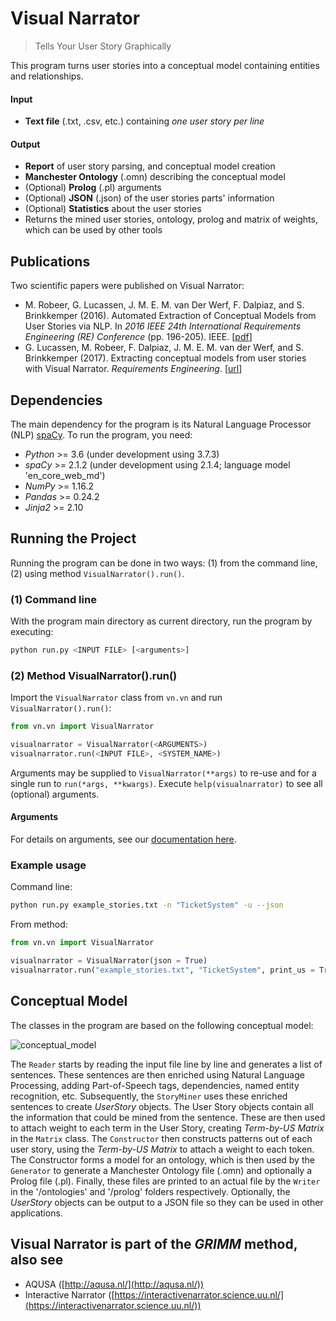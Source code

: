 # Visual Narrator

> Tells Your User Story Graphically

This program turns user stories into a conceptual model containing entities and relationships.

#### Input
* __Text file__ (.txt, .csv, etc.) containing _one user story per line_

#### Output
* __Report__ of user story parsing, and conceptual model creation
* __Manchester Ontology__ (.omn) describing the conceptual model
* (Optional) __Prolog__ (.pl) arguments
* (Optional) __JSON__ (.json) of the user stories parts' information
* (Optional) __Statistics__ about the user stories
* Returns the mined user stories, ontology, prolog and matrix of weights, which can be used by other tools

## Publications
Two scientific papers were published on Visual Narrator:
* M. Robeer, G. Lucassen, J. M. E. M. van Der Werf, F. Dalpiaz, and S. Brinkkemper (2016). Automated Extraction of Conceptual Models from User Stories via NLP. In _2016 IEEE 24th International Requirements Engineering (_RE_) Conference_ (pp. 196-205). IEEE. \[[pdf](https://www.staff.science.uu.nl/~dalpi001/papers/robe-luca-werf-dalp-brin-16-re.pdf)\]
* G. Lucassen, M. Robeer, F. Dalpiaz, J. M. E. M. van der Werf, and S. Brinkkemper (2017). Extracting conceptual models from user stories with Visual Narrator. _Requirements Engineering_. \[[url](https://link.springer.com/article/10.1007/s00766-017-0270-1)\]

## Dependencies
The main dependency for the program is its Natural Language Processor (NLP) [spaCy](http://spacy.io/). To run the program, you need:

* _Python_ >= 3.6 (under development using 3.7.3)
* _spaCy_ >= 2.1.2 (under development using 2.1.4; language model 'en_core_web_md')
* _NumPy_ >= 1.16.2
* _Pandas_ >= 0.24.2
* _Jinja2_ >= 2.10

## Running the Project
Running the program can be done in two ways: (1) from the command line, (2) using method `VisualNarrator().run()`.

### (1) Command line
With the program main directory as current directory, run the program by executing:

```bash
python run.py <INPUT FILE> [<arguments>]
```

### (2) Method VisualNarrator().run()
Import the `VisualNarrator` class from `vn.vn` and run `VisualNarrator().run()`:

```python
from vn.vn import VisualNarrator

visualnarrator = VisualNarrator(<ARGUMENTS>)
visualnarrator.run(<INPUT FILE>, <SYSTEM_NAME>)
```

Arguments may be supplied to `VisualNarrator(**args)` to re-use and for a single run to `run(*args, **kwargs)`. Execute `help(visualnarrator)` to see all (optional) arguments.

#### Arguments
For details on arguments, see our [documentation here](vn/documentation.md).

### Example usage

Command line:
```bash
python run.py example_stories.txt -n "TicketSystem" -u --json
```

From method:
```python
from vn.vn import VisualNarrator

visualnarrator = VisualNarrator(json = True)
visualnarrator.run("example_stories.txt", "TicketSystem", print_us = True)
```

## Conceptual Model
The classes in the program are based on the following conceptual model:

![conceptual_model](https://cloud.githubusercontent.com/assets/1345476/12152551/a6b7dca0-b4b5-11e5-8cee-80f463588df2.png)

The `Reader` starts by reading the input file line by line and generates a list of sentences. These sentences are then enriched using Natural Language Processing, adding Part-of-Speech tags, dependencies, named entity recognition, etc. Subsequently, the `StoryMiner` uses these enriched sentences to create _UserStory_ objects. The User Story objects contain all the information that could be mined from the sentence. These are then used to attach weight to each term in the User Story, creating _Term-by-US Matrix_ in the `Matrix` class. The `Constructor` then constructs patterns out of each user story, using the _Term-by-US Matrix_ to attach a weight to each token. The Constructor forms a model for an ontology, which is then used by the `Generator` to generate a Manchester Ontology file (.omn) and optionally a Prolog file (.pl). Finally, these files are printed to an actual file by the `Writer` in the '/ontologies' and '/prolog' folders respectively. Optionally, the _UserStory_ objects can be output to a JSON file so they can be used in other applications.

## Visual Narrator is part of the _GRIMM_ method, also see
- AQUSA ([http://aqusa.nl/](http://aqusa.nl/))
- Interactive Narrator ([https://interactivenarrator.science.uu.nl/](https://interactivenarrator.science.uu.nl/))
